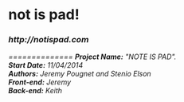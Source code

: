 <h1>not is pad!</h1>
<h3><i>http://notispad.com<i></h3>
==============
<b>Project Name:</b> "NOTE IS PAD".<br>
<b>Start Date:</b> 11/04/2014<br>
<b>Authors:</b> Jeremy Pougnet and Stenio Elson<br>
<b>Front-end:</b> Jeremy<br>
<b>Back-end:</b> Keith<br>